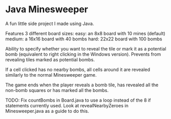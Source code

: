 # Java Minesweeper

A fun little side project I made using Java.

Features 3 different board sizes:
	easy: an 8x8 board with 10 mines (default)
 	medium: a 16x16 board with 40 bombs
	hard: 22x22 board with 100 bombs

Ability to specify whether you want to reveal the tile or mark it as a potential bomb (equivalent to right clicking in the Windows version).
	Prevents from revealing tiles marked as potential bombs.

If a cell clicked has no nearby bombs, all cells around it are revealed similarly to the normal Minesweeper game.

The game ends when the player reveals a bomb tile, has revealed all the non-bomb squares or has marked all the bombs.

TODO: Fix countBombs in Board.java to use a loop instead of the 8 if statements currently used. Look at revealNearbyZeroes in Minesweeper.java as a guide to do this.
